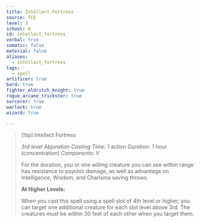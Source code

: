 ```yaml
---
title: Intellect Fortress
source: TCE
level: 3
school: A
id: intellect_fortress
verbal: true
somatic: false
material: false
aliases:
  - intellect_fortress
tags:
  - spell
artificer: true
bard: true
fighter_eldritch_knight: true
rogue_arcane_trickster: true
sorcerer: true
warlock: true
wizard: true

---
```

>[!tip] Intellect Fortress
>
> *3rd level Abjuration*
> *Casting Time:* 1 action
> *Duration:* 1 hour (concentration)
> *Components:* V
>
>For the duration, you or one willing creature you can see within range has resistance to psychic damage, as well as advantage on Intelligence, Wisdom, and Charisma saving throws.
>
>**At Higher Levels:**
>
>When you cast this spell using a spell slot of 4th level or higher, you can target one additional creature for each slot level above 3rd. The creatures must be within 30 feet of each other when you target them.
>

